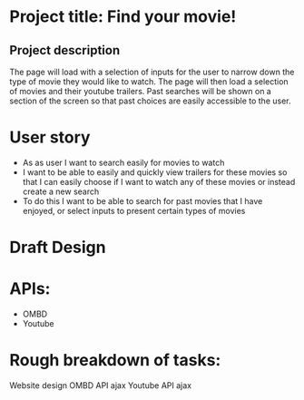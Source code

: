 # Project title: Find your movie!

## Project description

The page will load with a selection of inputs for the user to narrow down the type of movie they would like to watch. The page will then load a selection of movies and their youtube trailers. Past searches will be shown on a section of the screen so that past choices are easily accessible to the user.

# User story
- As as user I want to search easily for movies to watch 
- I want to be able to easily and quickly view trailers for these movies so that I can easily choose if I want to watch any of these movies or instead create a new search
- To do this I want to be able to search for past movies that I have enjoyed, or select inputs to present certain types of movies

# Draft Design

# APIs:
- OMBD
- Youtube

# Rough breakdown of tasks: 
Website design
OMBD API ajax
Youtube API ajax
